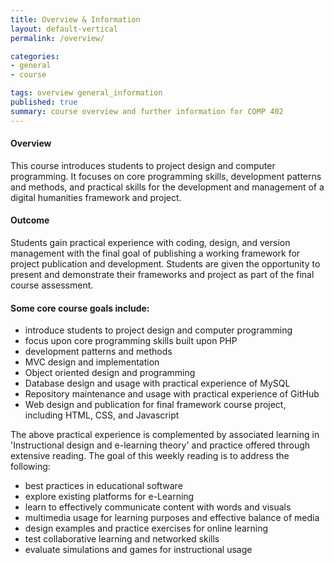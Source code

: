 ```yaml
---
title: Overview & Information
layout: default-vertical
permalink: /overview/

categories:
- general
- course

tags: overview general_information
published: true
summary: course overview and further information for COMP 402
---
```


#### Overview
This course introduces students to project design and computer programming. It focuses on core programming skills, development patterns and methods, and practical skills for the development and management of a digital humanities framework and project.

#### Outcome
Students gain practical experience with coding, design, and version management with the final goal of publishing a working framework for project publication and development. Students are given the opportunity to present and demonstrate their frameworks and project as part of the final course assessment.

#### Some core course goals include:

* introduce students to project design and computer programming
* focus upon core programming skills built upon PHP
* development patterns and methods
* MVC design and implementation
* Object oriented design and programming
* Database design and usage with practical experience of MySQL
* Repository maintenance and usage with practical experience of GitHub
* Web design and publication for final framework course project, including HTML, CSS, and Javascript

The above practical experience is complemented by associated learning in 'Instructional design and e-learning theory' and practice offered through extensive reading. The goal of this weekly reading is to address the following:

* best practices in educational software
* explore existing platforms for e-Learning
* learn to effectively communicate content with words and visuals
* multimedia usage for learning purposes and effective balance of media
* design examples and practice exercises for online learning
* test collaborative learning and networked skills
* evaluate simulations and games for instructional usage
